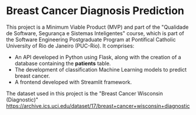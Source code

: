 # Breast Cancer Diagnosis Prediction

This project is a Minimum Viable Product (MVP) and part of the "Qualidade de Software, Segurança e Sistemas Inteligentes" course, which is part of the Software Engineering Postgraduate Program at Pontifical Catholic University of Rio de Janeiro (PUC-Rio). It comprises:

- An API developed in Python using Flask, along with the creation of a database containing the **patients** table.
- The development of classification Machine Learning models to predict breast cancer.
- A frontend developed with Streamlit framework.

The dataset used in this project is the "Breast Cancer Wisconsin (Diagnostic)"
https://archive.ics.uci.edu/dataset/17/breast+cancer+wisconsin+diagnostic
